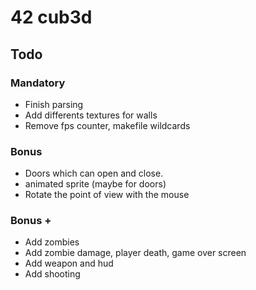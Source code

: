 # 42 cub3d
## Todo
### Mandatory
- Finish parsing
- Add differents textures for walls
- Remove fps counter, makefile wildcards

### Bonus
- Doors which can open and close.
- animated sprite (maybe for doors)
- Rotate the point of view with the mouse

### Bonus +
- Add zombies
- Add zombie damage, player death, game over screen
- Add weapon and hud
- Add shooting
